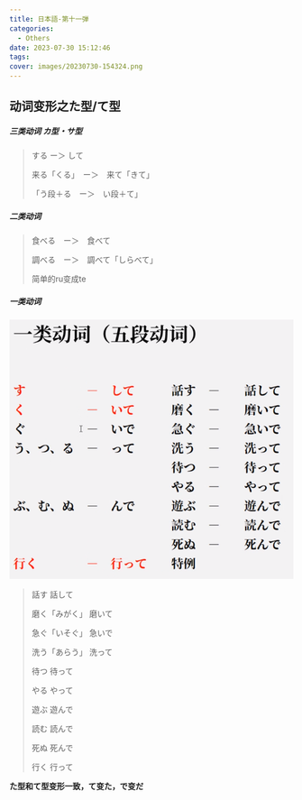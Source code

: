```yaml
---
title: 日本語-第十一弾
categories:
  - Others
date: 2023-07-30 15:12:46
tags:
cover: images/20230730-154324.png
---
```


## 动词变形之た型/て型

##### 三类动词 カ型・サ型

> する ー＞ して
>
> 来る「くる」　ー＞　来て「きて」
>
> 「う段＋る　ー＞　い段＋て」

##### 二类动词

> 食べる　ー＞　食べて
>
> 調べる　ー＞　調べて「しらべて」
>
> 简单的ru变成te

##### 一类动词

![](images/20230730-154324.png)

> 話す	話して
>
> 磨く「みがく」	磨いて
>
> 急ぐ「いそぐ」	急いで
>
> 洗う「あらう」	洗って
>
> 待つ	待って
>
> やる	やって
>
> 遊ぶ	遊んで
>
> 読む	読んで
>
> 死ぬ	死んで
>
> 行く	行って

**た型和て型变形一致，て变た，で变だ**
